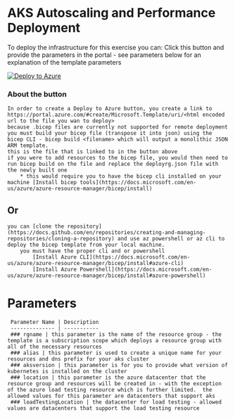# AKS Autoscaling and Performance Deployment

To deploy the infrastructure for this exercise you can: 
Click this button and provide the parameters in the portal - see parameters below for an explanation of the template parameters

[![Deploy to Azure](https://aka.ms/deploytoazurebutton)](https://portal.azure.com/#create/Microsoft.Template/uri/https%3A%2F%2Fraw.githubusercontent.com%2FAzure%2Faks-advanced-autoscaling%2Fmodule1%2Fdeploy%2Fdeployrg.json)

### About the button
    In order to create a Deploy to Azure button, you create a link to https://portal.azure.com/#create/Microsoft.Template/uri/<html encoded url to the file you wan to deploy>
    because .bicep files are currently not supported for remote deployment you must build your bicep file (transpose it into json) using the bicep CLI - bicep build <filename> which will output a monolithic JSON ARM template. 
    this is the file that is linked to in the button above
    if you were to add resources to the bicep file, you would then need to run bicep build on the file and replace the deployrg.json file with the newly built one
        * this would require you to have the bicep cli installed on your machine [Install bicep tools](https://docs.microsoft.com/en-us/azure/azure-resource-manager/bicep/install)
## Or
    you can [clone the repository](https://docs.github.com/en/repositories/creating-and-managing-repositories/cloning-a-repository) and use az powershell or az cli to deploy the bicep template from your local machine.
        you must have the proper cli and or powershell 
            [Install Azure CLI](https://docs.microsoft.com/en-us/azure/azure-resource-manager/bicep/install#azure-cli)
            [Install Azure Powershell](https://docs.microsoft.com/en-us/azure/azure-resource-manager/bicep/install#azure-powershell)


# Parameters


     Parameter Name | Description 
     -------------- | ----------- 
     ### rgname | this parameter is the name of the resource group - the template is a subscription scope which deploys a resource group with all of the necessary resources 
     ### alias | this parameter is used to create a unique name for your resources and dns prefix for your aks cluster 
     ### aksversion | this parameter is for you to provide what version of kubernetes is installed on the cluster 
     ### location | this parameter is the azure datacenter that the resource group and resources will be created in - with the exception of the azure load testing resource which is further limited.  the allowed values for this parameter are datacenters that support aks 
     ### loadTestingLocation | the datacenter for load testing - allowed values are datacenters that support the load testing resource 
